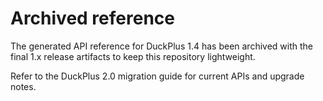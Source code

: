 # Archived reference

The generated API reference for DuckPlus 1.4 has been archived with the final 1.x release artifacts to keep this repository lightweight.

Refer to the DuckPlus 2.0 migration guide for current APIs and upgrade notes.
